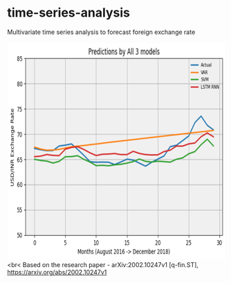 # time-series-analysis
Multivariate time series analysis to forecast foreign exchange rate
<br>
<br>
<img src='Screenshot 2021-10-12 at 12-05-02 main - Jupyter Notebook.png' width=1000 height=500>
<br<
Based on the research paper - arXiv:2002.10247v1 [q-fin.ST], https://arxiv.org/abs/2002.10247v1

